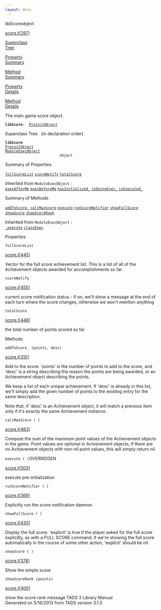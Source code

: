 ```yaml
---
layout: docs
---
```

<span class="title">libScore</span><span class="type">object</span>

[score.t](../file/score.t.html)\[[297](../source/score.t.html#297)\]

[Superclass  
Tree](#_SuperClassTree_)

[Property  
Summary](#_PropSummary_)

[Method  
Summary](#_MethodSummary_)

[Property  
Details](#_Properties_)

[Method  
Details](#_Methods_)



The main game score object.

**`libScore`**` :   `[`PreinitObject`](../object/PreinitObject.html)



<span id="_SuperClassTree_"></span>



<span class="hdln">Superclass Tree</span>   (in declaration order)



**`libScore`**  
[`PreinitObject`](../object/PreinitObject.html)  
[`ModuleExecObject`](../object/ModuleExecObject.html)  
`                         object`  
<span id="_PropSummary_"></span>



<span class="hdln">Summary of Properties</span>  



[`fullScoreList`](#fullScoreList) [`scoreNotify`](#scoreNotify) [`totalScore`](#totalScore)



Inherited from `ModuleExecObject` :  
[`execAfterMe`](../object/ModuleExecObject.html#execAfterMe) [`execBeforeMe`](../object/ModuleExecObject.html#execBeforeMe) [`hasInitialized_`](../object/ModuleExecObject.html#hasInitialized_) [`isDoingExec_`](../object/ModuleExecObject.html#isDoingExec_) [`isExecuted_`](../object/ModuleExecObject.html#isExecuted_)

<span id="_MethodSummary_"></span>



<span class="hdln">Summary of Methods</span>  



[`addToScore_`](#addToScore_) [`calcMaxScore`](#calcMaxScore) [`execute`](#execute) [`runScoreNotifier`](#runScoreNotifier) [`showFullScore`](#showFullScore) [`showScore`](#showScore) [`showScoreRank`](#showScoreRank)



Inherited from `ModuleExecObject` :  
[`_execute`](../object/ModuleExecObject.html#_execute) [`classExec`](../object/ModuleExecObject.html#classExec)

<span id="_Properties_"></span>



<span class="hdln">Properties</span>  



<span id="fullScoreList"></span>

`fullScoreList`

[score.t](../file/score.t.html)\[[445](../source/score.t.html#445)\]



Vector for the full score achievement list. This is a list of all of the
Achievement objects awarded for accomplishments so far.



<span id="scoreNotify"></span>

`scoreNotify`

[score.t](../file/score.t.html)\[[455](../source/score.t.html#455)\]



current score notification status - if on, we'll show a message at the
end of each turn where the score changes, otherwise we won't mention
anything



<span id="totalScore"></span>

`totalScore`

[score.t](../file/score.t.html)\[[448](../source/score.t.html#448)\]



the total number of points scored so far



<span id="_Methods_"></span>



<span class="hdln">Methods</span>  



<span id="addToScore_"></span>

`addToScore_ (points, desc)`

[score.t](../file/score.t.html)\[[310](../source/score.t.html#310)\]



Add to the score. 'points' is the number of points to add to the score,
and 'desc' is a string describing the reason the points are being
awarded, or an Achievement object describing the points.

We keep a list of each unique achievement. If 'desc' is already in this
list, we'll simply add the given number of points to the existing entry
for the same description.

Note that, if 'desc' is an Achievement object, it will match a previous
item only if it's exactly the same Achievement instance.



<span id="calcMaxScore"></span>

`calcMaxScore ( )`

[score.t](../file/score.t.html)\[[463](../source/score.t.html#463)\]



Compute the sum of the maximum point values of the Achievement objects
in the game. Point values are optional in Achievement objects; if there
are no Achievement objects with non-nil point values, this will simply
return nil.



<span id="execute"></span>

`execute ( )`<span class="rem">OVERRIDDEN</span>

[score.t](../file/score.t.html)\[[503](../source/score.t.html#503)\]



execute pre-initialization



<span id="runScoreNotifier"></span>

`runScoreNotifier ( )`

[score.t](../file/score.t.html)\[[369](../source/score.t.html#369)\]



Explicitly run the score notification daemon.



<span id="showFullScore"></span>

`showFullScore ( )`

[score.t](../file/score.t.html)\[[430](../source/score.t.html#430)\]



Display the full score. 'explicit' is true if the player asked for the
full score explicitly, as with a FULL SCORE command; if we're showing
the full score automatically in the course of some other action,
'explicit' should be nil.



<span id="showScore"></span>

`showScore ( )`

[score.t](../file/score.t.html)\[[378](../source/score.t.html#378)\]



Show the simple score



<span id="showScoreRank"></span>

`showScoreRank (points)`

[score.t](../file/score.t.html)\[[400](../source/score.t.html#400)\]



show the score rank message
TADS 3 Library Manual  
Generated on 5/16/2013 from TADS version 3.1.3


